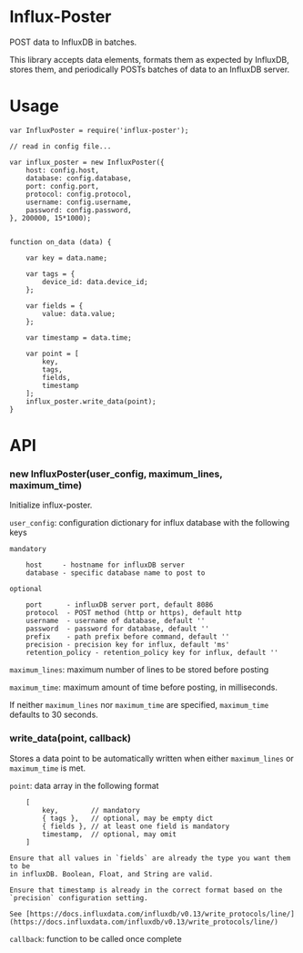 Influx-Poster
=============

POST data to InfluxDB in batches.

This library accepts data elements, formats them as expected by InfluxDB,
stores them, and periodically POSTs batches of data to an InfluxDB server.


# Usage

```
var InfluxPoster = require('influx-poster');

// read in config file...

var influx_poster = new InfluxPoster({
    host: config.host,
    database: config.database,
    port: config.port,
    protocol: config.protocol,
    username: config.username,
    password: config.password,
}, 200000, 15*1000);


function on_data (data) {

    var key = data.name;

    var tags = {
        device_id: data.device_id;
    };

    var fields = {
        value: data.value;
    };

    var timestamp = data.time;

    var point = [
        key,
        tags,
        fields,
        timestamp
    ];
    influx_poster.write_data(point);
}

```

# API

### new InfluxPoster(user_config, maximum_lines, maximum_time)

Initialize influx-poster.

`user_config`: configuration dictionary for influx database with the following keys

    mandatory

        host     - hostname for influxDB server
        database - specific database name to post to

    optional

        port      - influxDB server port, default 8086
        protocol  - POST method (http or https), default http
        username  - username of database, default ''
        password  - password for database, default ''
        prefix    - path prefix before command, default ''
        precision - precision key for influx, default 'ms'
        retention_policy - retention_policy key for influx, default ''

`maximum_lines`: maximum number of lines to be stored before posting

`maximum_time`: maximum amount of time before posting, in milliseconds.

If neither `maximum_lines` nor `maximum_time` are specified, `maximum_time` defaults to 30 seconds.


### write_data(point, callback)

Stores a data point to be automatically written when either `maximum_lines` or `maximum_time` is met.

`point`: data array in the following format

        [
            key,        // mandatory
            { tags },   // optional, may be empty dict
            { fields }, // at least one field is mandatory
            timestamp,  // optional, may omit
        ]

    Ensure that all values in `fields` are already the type you want them to be
    in influxDB. Boolean, Float, and String are valid.
    
    Ensure that timestamp is already in the correct format based on the
    `precision` configuration setting.

    See [https://docs.influxdata.com/influxdb/v0.13/write_protocols/line/](https://docs.influxdata.com/influxdb/v0.13/write_protocols/line/)

`callback`: function to be called once complete



